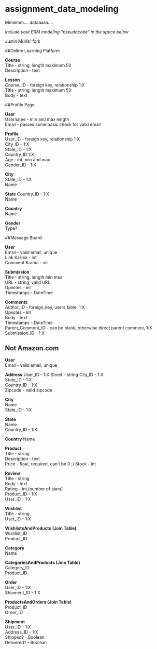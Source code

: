 # assignment_data_modeling
Mmmmm.... dataaaaa....

*Include your ERM modeling "pseudocode" in the space below*

Justin Mullis' fork

##Online Learning Platform  

**Course**  
Title - string, length maximum 50  
Description - text  

**Lesson**  
Course_ID - foreign key, relationship 1:X  
Title - string, length maximum 50  
Body - text  



##Profile Page  

**User**  
Username - min and max length  
Email - passes some basic check for valid email  

**Profile**  
User_ID - foreign key, relationship 1:X  
City_ID - 1:X  
State_ID - 1:X  
Country_ID 1:X  
Age - int, min and max  
Gender_ID - 1:X  

**City**  
State_ID - 1:X  
Name  

**State**
Country_ID - 1:X  
Name  

**Country**  
Name  

**Gender**  
Type?


##Message Board  

**User**  
Email - valid email, unique  
Link Karma - int  
Comment Karma - int  

**Submission**  
Title - string, length min max  
URL - string, valid URL  
Upvotes - int  
Timestamps - DateTime  

**Comments**    
Author_ID - foreign_key, users table, 1:X   
Upvotes - int  
Body - text  
Timestamps - DateTime  
Parent_Comment_ID - can be blank, otherwise direct parent comment, 1:X  
Submission_ID - 1:X  


## Not Amazon.com  

**User**  
Email - valid email, unique

**Address**
User_ID - 1:X
Street - string
City_ID - 1:X  
State_ID - 1:X  
Country_ID - 1:X  
Zipcode - valid zipcode

**City**  
Name  
State_ID - 1:X  

**State**  
Name  
Country_ID - 1:X  

**Country**
Name

**Product**  
Title - string  
Description - text  
Price - float, required, can't be 0 ;) 
Stock - int 

**Review**  
Title - string  
Body - text  
Rating - int (number of stars)  
Product_ID - 1:X  
User_ID - 1:X

**Wishlist**  
Title - string  
User_ID - 1:X  

**WishlistsAndProducts (Join Table)**  
Wishlist_ID  
Product_ID  

**Category**  
Name  

**CategoriesAndProducts (Join Table)**  
Category_ID  
Product_ID  

**Order**  
User_ID - 1:X  
Shipment_ID - 1:X  

**ProductsAndOrders (Join Table)**  
Product_ID  
Order_ID  

**Shipment**  
User_ID - 1:X  
Address_ID - 1:X  
Shipped? - Boolean   
Delivered? - Boolean   